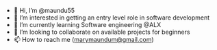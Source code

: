 - 👋 Hi, I’m @maundu55
- 👀 I’m interested in getting an entry level role in software development
- 🌱 I’m currently learning Software engineering @ALX
- 💞️ I’m looking to collaborate on available projects for beginners
- 📫 How to reach me (marymaundum@gmail.com)

<!---
maundu55/maundu55 is a ✨ special ✨ repository because its `README.md` (this file) appears on your GitHub profile.
You can click the Preview link to take a look at your changes.
--->
